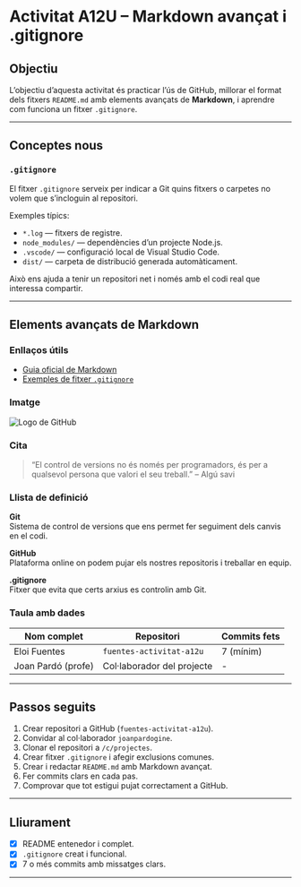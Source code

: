 #  Activitat A12U – Markdown avançat i .gitignore

##  Objectiu
L’objectiu d’aquesta activitat és practicar l’ús de GitHub, millorar el format dels fitxers `README.md` amb elements avançats de **Markdown**, i aprendre com funciona un fitxer `.gitignore`.

---

##  Conceptes nous

###  `.gitignore`
El fitxer `.gitignore` serveix per indicar a Git quins fitxers o carpetes no volem que s’incloguin al repositori.

Exemples típics:
- `*.log` — fitxers de registre.
- `node_modules/` — dependències d’un projecte Node.js.
- `.vscode/` — configuració local de Visual Studio Code.
- `dist/` — carpeta de distribució generada automàticament.

Això ens ajuda a tenir un repositori net i només amb el codi real que interessa compartir.

---

##  Elements avançats de Markdown

###  Enllaços útils

- [Guia oficial de Markdown](https://www.markdownguide.org/)
- [Exemples de fitxer `.gitignore`](https://github.com/github/gitignore)

###  Imatge

![Logo de GitHub](https://github.githubassets.com/images/modules/logos_page/GitHub-Mark.png)

###  Cita

> “El control de versions no és només per programadors, és per a qualsevol persona que valori el seu treball.” – Algú savi

###  Llista de definició

**Git**  
Sistema de control de versions que ens permet fer seguiment dels canvis en el codi.

**GitHub**  
Plataforma online on podem pujar els nostres repositoris i treballar en equip.

**.gitignore**  
Fitxer que evita que certs arxius es controlin amb Git.

###  Taula amb dades

| Nom complet        | Repositori                     | Commits fets |
|--------------------|--------------------------------|---------------|
| Eloi Fuentes       | `fuentes-activitat-a12u`       | 7 (mínim)     |
| Joan Pardó (profe) | Col·laborador del projecte     | -             |

---

##  Passos seguits

1. Crear repositori a GitHub (`fuentes-activitat-a12u`).
2. Convidar al col·laborador `joanpardogine`.
3. Clonar el repositori a `/c/projectes`.
4. Crear fitxer `.gitignore` i afegir exclusions comunes.
5. Crear i redactar `README.md` amb Markdown avançat.
6. Fer commits clars en cada pas.
7. Comprovar que tot estigui pujat correctament a GitHub.

---

##  Lliurament

- [x] README entenedor i complet.
- [x] `.gitignore` creat i funcional.
- [x] 7 o més commits amb missatges clars.

---






